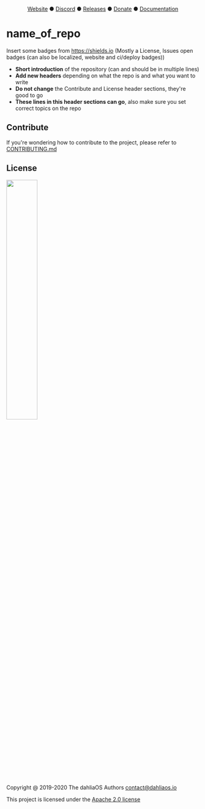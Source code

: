 <!--MAKE SURE TO ALSO EDIT THE BUG REPORT / FEATURE REQUEST TEMPLATES, IT'S A MUST!!!!-->
<!--AND THEN YOU CAN ALSO REMOVE THIS COMMENTED TEXT XDDDDDDDDDDDDDDD-->

<p align="center">
<a href="https://dahliaos.io">Website</a> ●
<a href="https://discord.gg/7qVbJHR">Discord</a> ●
<a href="https://github.com/dahlia-os/releases/releases">Releases</a> ●
<a href="https://paypal.me/officialdahliaos">Donate</a> ●
<a href="https://github.com/dahlia-os/documentation">Documentation</a>

# name_of_repo
Insert some badges from https://shields.io
(Mostly a License, Issues open badges (can also be localized, website and ci/deploy badges))

 - **Short introduction** of the repository (can and should be in multiple lines)
 - **Add new headers** depending on what the repo is and what you want to write
 - **Do not change** the Contribute and License header sections, they're good to go
 - **These lines in this header sections can go**, also make sure you set correct topics on the repo

## Contribute

If you're wondering how to contribute to the project, please refer to [CONTRIBUTING.md](./CONTRIBUTING.md)

## License

<p align="left">
  <img width="40%" src="https://github.com/dahlia-os/brand/blob/master/Logo%20PNGs/dahliaOS%20logo%20with%20text%20(drop%20shadow).png"
</p>

Copyright @ 2019-2020 The dahliaOS Authors contact@dahliaos.io

This project is licensed under the [Apache 2.0 license](/LICENSE)
